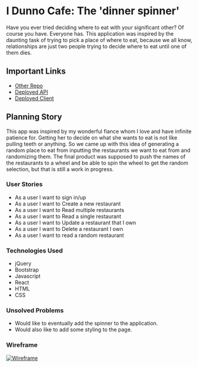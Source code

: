 # I Dunno Cafe: The 'dinner spinner'

Have you ever tried deciding where to eat with your significant other? Of course you have. Everyone has. This application was inspired by the daunting task of trying to pick a place of where to eat, because we all know, relationships are just two people trying to decide where to eat until one of them dies.

## Important Links

- [Other Repo](https://github.com/IRivera90/wheel-of-restaurants-api)
- [Deployed API](https://git.heroku.com/immense-meadow-91839.git)
- [Deployed Client](https://irivera90.github.io/wheel-of-restaurants-client/#/)

## Planning Story

This app was inspired by my wonderful fiance whom I love and have infinite patience for. Getting her to decide on what she wants to eat is not like pulling teeth or anything. So we came up with this idea of generating a random place to eat from inputting the restaurants we want to eat from and randomizing them. The final product was supposed to push the names of the restaurants to a wheel and be able to spin the wheel to get the random selection, but that is still a work in progress.

### User Stories

- As a user I want to sign in/up
- As a user I want to Create a new restaurant
- As a user I want to Read multiple restaurants
- As a user I want to Read a single restaurant
- As a user I want to Update a restaurant that I own
- As a user I want to Delete a restaurant I own
- As a user I want to read a random restaurant

### Technologies Used

- jQuery
- Bootstrap
- Javascript
- React
- HTML
- CSS

### Unsolved Problems

- Would like to eventually add the spinner to the application.
- Would also like to add some styling to the page.

### Wireframe
<a href="https://imgur.com/O5BsD2w"><img src="https://i.imgur.com/O5BsD2w.png" title="Wireframe" /></a>
